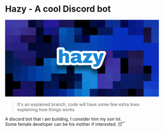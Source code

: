 # Hazy - A cool Discord bot
![Banner image](/images/hazy.png)
> It's an explained branch, code will have some few extra lines explaining how things works

A discord bot that i am building, I consider him my son lol.<br>
Some female developer can be his mother if interested. 😴
